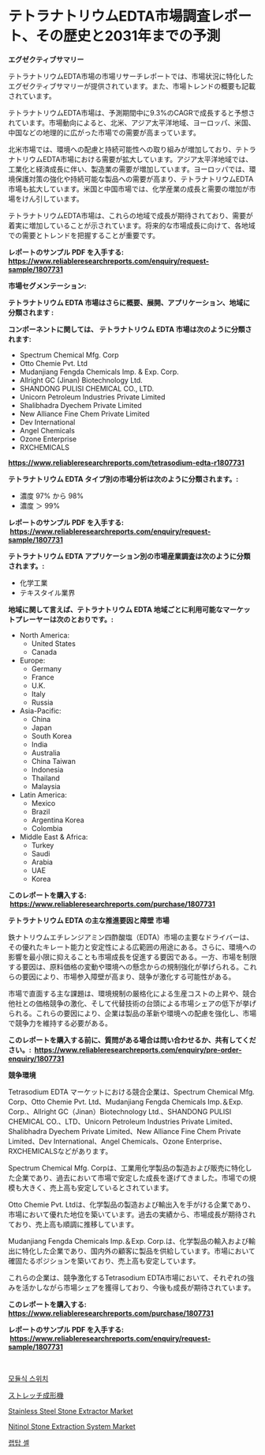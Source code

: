 <p><h1>テトラナトリウムEDTA市場調査レポート、その歴史と2031年までの予測</h1></p><p><strong>エグゼクティブサマリー</strong></p>
<p><p>テトラナトリウムEDTA市場の市場リサーチレポートでは、市場状況に特化したエグゼクティブサマリーが提供されています。また、市場トレンドの概要も記載されています。</p><p>テトラナトリウムEDTA市場は、予測期間中に9.3%のCAGRで成長すると予想されています。市場動向によると、北米、アジア太平洋地域、ヨーロッパ、米国、中国などの地理的に広がった市場での需要が高まっています。</p><p>北米市場では、環境への配慮と持続可能性への取り組みが増加しており、テトラナトリウムEDTA市場における需要が拡大しています。アジア太平洋地域では、工業化と経済成長に伴い、製造業の需要が増加しています。ヨーロッパでは、環境保護対策の強化や持続可能な製品への需要が高まり、テトラナトリウムEDTA市場も拡大しています。米国と中国市場では、化学産業の成長と需要の増加が市場をけん引しています。</p><p>テトラナトリウムEDTA市場は、これらの地域で成長が期待されており、需要が着実に増加していることが示されています。将来的な市場成長に向けて、各地域での需要とトレンドを把握することが重要です。</p></p>
<p><strong>レポートのサンプル PDF を入手する: <a href="https://www.reliableresearchreports.com/enquiry/request-sample/1807731">https://www.reliableresearchreports.com/enquiry/request-sample/1807731</a></strong></p>
<p><strong>市場セグメンテーション:</strong></p>
<p><strong> テトラナトリウム EDTA 市場はさらに概要、展開、アプリケーション、地域に分類されます :</strong></p>
<p><strong>コンポーネントに関しては、 テトラナトリウム EDTA 市場は次のように分類されます: &nbsp;</strong></p>
<p><ul><li>Spectrum Chemical Mfg. Corp</li><li>Otto Chemie Pvt. Ltd</li><li>Mudanjiang Fengda Chemicals Imp. & Exp. Corp.</li><li>Allright GC (Jinan) Biotechnology Ltd.</li><li>SHANDONG PULISI CHEMICAL CO., LTD.</li><li>Unicorn Petroleum Industries Private Limited</li><li>Shalibhadra Dyechem Private Limited</li><li>New Alliance Fine Chem Private Limited</li><li>Dev International</li><li>Angel Chemicals</li><li>Ozone Enterprise</li><li>RXCHEMICALS</li></ul></p>
<p><strong><a href="https://www.reliableresearchreports.com/tetrasodium-edta-r1807731">https://www.reliableresearchreports.com/tetrasodium-edta-r1807731</a></strong></p>
<p><strong> テトラナトリウム EDTA タイプ別の市場分析は次のように分類されます。:</strong></p>
<p><ul><li>濃度 97% から 98%</li><li>濃度 ＞ 99%</li></ul></p>
<p><strong>レポートのサンプル PDF を入手する: &nbsp;<a href="https://www.reliableresearchreports.com/enquiry/request-sample/1807731">https://www.reliableresearchreports.com/enquiry/request-sample/1807731</a></strong></p>
<p><strong> テトラナトリウム EDTA アプリケーション別の市場産業調査は次のように分類されます。:</strong></p>
<p><ul><li>化学工業</li><li>テキスタイル業界</li></ul></p>
<p><strong>地域に関して言えば、テトラナトリウム EDTA 地域ごとに利用可能なマーケットプレーヤーは次のとおりです。:</strong></p>
<p><ul>
    <li>
        North America:
        <ul>
            <li>United States</li>
            <li>Canada</li>
        </ul>
    </li>
    <li>
        Europe:
        <ul>
            <li>Germany</li>
            <li>France</li>
            <li>U.K.</li>
            <li>Italy</li>
            <li>Russia</li>
        </ul>
    </li>
    <li>
        Asia-Pacific:
        <ul>
            <li>China</li>
            <li>Japan</li>
            <li>South Korea</li>
            <li>India</li>
            <li>Australia</li>
            <li>China Taiwan</li>
            <li>Indonesia</li>
            <li>Thailand</li>
            <li>Malaysia</li>
        </ul>
    </li>
    <li>
        Latin America:
        <ul>
            <li>Mexico</li>
            <li>Brazil</li>
            <li>Argentina Korea</li>
            <li>Colombia</li>
        </ul>
    </li>
    <li>
        Middle East & Africa:
        <ul>
            <li>Turkey</li>
            <li>Saudi</li>
            <li>Arabia</li>
            <li>UAE</li>
            <li>Korea</li>
        </ul>
    </li>
    </ul></p>
<p><strong>このレポートを購入する: &nbsp;<a href="https://www.reliableresearchreports.com/purchase/1807731">https://www.reliableresearchreports.com/purchase/1807731</a></strong></p>
<p><strong>テトラナトリウム EDTA の主な推進要因と障壁 市場</strong></p>
<p><p>鉄ナトリウムエチレンジアミン四酢酸塩（EDTA）市場の主要なドライバーは、その優れたキレート能力と安定性による広範囲の用途にある。さらに、環境への影響を最小限に抑えることも市場成長を促進する要因である。一方、市場を制限する要因は、原料価格の変動や環境への懸念からの規制強化が挙げられる。これらの要因により、市場参入障壁が高まり、競争が激化する可能性がある。</p><p>市場で直面する主な課題は、環境規制の厳格化による生産コストの上昇や、競合他社との価格競争の激化、そして代替技術の台頭による市場シェアの低下が挙げられる。これらの要因により、企業は製品の革新や環境への配慮を強化し、市場で競争力を維持する必要がある。</p></p>
<p><strong>このレポートを購入する前に、質問がある場合は問い合わせるか、共有してください。:&nbsp; <a href="https://www.reliableresearchreports.com/enquiry/pre-order-enquiry/1807731">https://www.reliableresearchreports.com/enquiry/pre-order-enquiry/1807731</a></strong></p>
<p><strong>競争環境</strong></p>
<p><p>Tetrasodium EDTA マーケットにおける競合企業は、Spectrum Chemical Mfg. Corp、Otto Chemie Pvt. Ltd、Mudanjiang Fengda Chemicals Imp.＆Exp. Corp.、Allright GC（Jinan）Biotechnology Ltd.、SHANDONG PULISI CHEMICAL CO.、LTD、Unicorn Petroleum Industries Private Limited、Shalibhadra Dyechem Private Limited、New Alliance Fine Chem Private Limited、Dev International、Angel Chemicals、Ozone Enterprise、RXCHEMICALSなどがあります。</p><p>Spectrum Chemical Mfg. Corpは、工業用化学製品の製造および販売に特化した企業であり、過去において市場で安定した成長を遂げてきました。市場での規模も大きく、売上高も安定しているとされています。</p><p>Otto Chemie Pvt. Ltdは、化学製品の製造および輸出入を手がける企業であり、市場において優れた地位を築いています。過去の実績から、市場成長が期待されており、売上高も順調に推移しています。</p><p>Mudanjiang Fengda Chemicals Imp.＆Exp. Corp.は、化学製品の輸入および輸出に特化した企業であり、国内外の顧客に製品を供給しています。市場において確固たるポジションを築いており、売上高も安定しています。</p><p>これらの企業は、競争激化するTetrasodium EDTA市場において、それぞれの強みを活かしながら市場シェアを獲得しており、今後も成長が期待されています。</p></p>
<p><strong>このレポートを購入する: &nbsp; <a href="https://www.reliableresearchreports.com/purchase/1807731">https://www.reliableresearchreports.com/purchase/1807731</a></strong></p>
<p><strong>レポートのサンプル PDF を入手する: &nbsp;<a href="https://www.reliableresearchreports.com/enquiry/request-sample/1807731">https://www.reliableresearchreports.com/enquiry/request-sample/1807731</a></strong><strong></strong></p>
<p>&nbsp;</p>
<p><p><a href="https://github.com/vdhdwjyp90142/Market-Research-Report-List-1/blob/main/358151835438.md">모듈식 스위치</a></p><p><a href="https://github.com/lily-u-genius/Market-Research-Report-List-1/blob/main/856479123465.md">ストレッチ成形機</a></p><p><a href="https://github.com/lbird53714/Market-Research-Report-List-4/blob/main/stainless-steel-stone-extractor-market.md">Stainless Steel Stone Extractor Market</a></p><p><a href="https://github.com/dringals/Market-Research-Report-List-3/blob/main/nitinol-stone-extraction-system-market.md">Nitinol Stone Extraction System Market</a></p><p><a href="https://github.com/OwenHamiytll568745/Market-Research-Report-List-1/blob/main/590488235439.md">랩탑 셸</a></p></p>